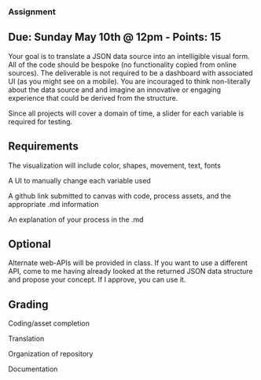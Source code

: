 ### Assignment
## Due: Sunday May 10th @ 12pm - Points: 15

  Your goal is to translate a JSON data source into an intelligible visual form.  All of the
code should be bespoke (no functionality copied from online sources). The deliverable is not required to be a dashboard with associated UI (as you might see on a mobile).  You are incouraged to think non-literally about the data source and and imagine an innovative or engaging experience that could be derived from the structure.

  Since all projects will cover a domain of time, a slider for each variable is required for testing.
  
## Requirements

The visualization will include color, shapes, movement, text, fonts

A UI to manually change each variable used

A github link submitted to canvas with code, process assets, and the appropriate .md information

An explanation of your process in the .md

## Optional

Alternate web-APIs will be provided in class.  If you want to use a different API, come to me having already looked at the returned JSON data structure and propose your concept.  If I approve, you can use it.

## Grading

Coding/asset completion

Translation

Organization of repository

Documentation
